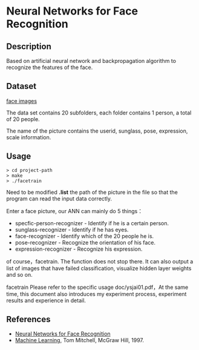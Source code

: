 # Neural Networks for Face Recognition

## Description

Based on artificial neural network and backpropagation algorithm to recognize the features of the face.

## Dataset

[face images](https://drive.google.com/file/d/1gmP7Hz0Cgmjd4QR7hYaUqZ8tngJg_2pG/view?usp=sharing)

The data set contains 20 subfolders, each folder contains 1 person, a total of 20 people.

The name of the picture contains the userid, sunglass, pose, expression, scale information.

## Usage

```shell
> cd project-path
> make
> ./facetrain
```


Need to be modified  **.list** the path of the picture in the file so that the program can read the input data correctly.

Enter a face picture, our ANN can mainly do 5 things：

* specfic-person-recognizer - Identify if he is a certain person.
* sunglass-recognizer - Identify if he has eyes.
* face-recognizer - Identify which of the 20 people he is.
* pose-recognizer - Recognize the orientation of his face.
* expression-recognizer - Recognize his expression.

of course，facetrain. The function does not stop there. It can also output a list of images that have failed classification, visualize hidden layer weights and so on.

facetrain Please refer to the specific usage doc/ysjai01.pdf，At the same time, this document also introduces my experiment process, experiment results and experience in detail.

## References

* [Neural Networks for Face Recognition](http://webpage.pace.edu/vs05672n/Neural_Networks_for_Face_Recognition.html)
* [Machine Learning](http://webpage.pace.edu/vs05672n/Machine_Learning_textbook.html), Tom Mitchell, McGraw Hill, 1997.
